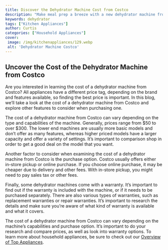 ```yaml
---
title: Discover the Dehydrator Machine Cost from Costco
description: "Make meal prep a breeze with a new dehydrator machine from Costco at an unbeatable price Get your hands on the perfect appliance for drying and preserving all kinds of food for your next meal or snack See what the cost is in this blog post"
keywords: dehydrator
tags: ["Kitchen Appliances"]
author: Curtis
categories: ["Household Appliances"]
cover: 
 image: /img/kitchenappliances/129.webp
 alt: 'Dehydrator Machine Costco'
---
```

## Uncover the Cost of the Dehydrator Machine from Costco

Are you interested in learning the cost of a dehydrator machine from Costco? All appliances have a different price tag, depending on the brand and features available, so finding the best price is important. In this blog, we’ll take a look at the cost of a dehydrator machine from Costco and explore other features to consider when purchasing one. 

The cost of a dehydrator machine from Costco can vary depending on the type and capabilities of the machine. Generally, prices range from $50 to over $300. The lower end machines are usually more basic models and don’t offer as many features, whereas higher priced models have a larger capacity and offer a variety of settings. It’s important to comparison shop in order to get a good deal on the model that you want. 

Another factor to consider when examining the cost of a dehydrator machine from Costco is the purchase option. Costco usually offers either in-store pickup or online purchase. If you choose online purchase, it may be cheaper due to delivery and other fees. With in-store pickup, you might need to pay sales tax or other fees. 

Finally, some dehydrator machines come with a warranty. It’s important to find out if the warranty is included with the machine, or if it needs to be purchased separately. There are also various types of warranties, such as replacement warranties or repair warranties. It’s important to research the details and make sure you’re aware of what kind of warranty is available and what it covers.

The cost of a dehydrator machine from Costco can vary depending on the machine’s capabilities and purchase option. It’s important to do your research and compare prices, as well as look into warranty options. To learn more about household appliances, be sure to check out our [Overview of Top Appliances](./pages/appliance-overview).
